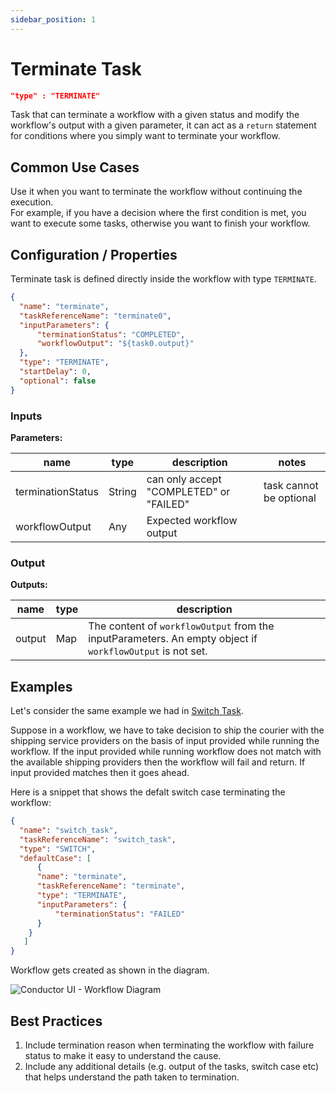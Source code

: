 ```yaml
---
sidebar_position: 1
---
```

# Terminate Task

```json
"type" : "TERMINATE"
```

Task that can terminate a workflow with a given status and modify the workflow's output with a given parameter, 
it can act as a `return` statement for conditions where you simply want to terminate your workflow. 

## Common Use Cases
Use it when you want to terminate the workflow without continuing the execution.  
For example, if you have a decision where the first condition is met, you want to execute some tasks, 
otherwise you want to finish your workflow.

## Configuration / Properties

Terminate task is defined directly inside the workflow with type
`TERMINATE`.

```json
{
  "name": "terminate",
  "taskReferenceName": "terminate0",
  "inputParameters": {
      "terminationStatus": "COMPLETED",
      "workflowOutput": "${task0.output}"
  },
  "type": "TERMINATE",
  "startDelay": 0,
  "optional": false
}
```

### Inputs

**Parameters:**

|name|type|description|notes|
|---|---|---|---|
|terminationStatus|String|can only accept "COMPLETED" or "FAILED"|task cannot be optional|
|workflowOutput|Any|Expected workflow output||

### Output

**Outputs:**

|name|type|description|
|---|---|---|
|output|Map|The content of `workflowOutput` from the inputParameters. An empty object if `workflowOutput` is not set.|

## Examples

Let's consider the same example we had in [Switch Task](/docs/reference-docs/switch-task).

Suppose in a workflow, we have to take decision to ship the courier with the shipping
service providers on the basis of input provided while running the workflow.
If the input provided while running workflow does not match with the available
shipping providers then the workflow will fail and return. If input provided 
matches then it goes ahead.

Here is a snippet that shows the defalt switch case terminating the workflow:

```json
{
  "name": "switch_task",
  "taskReferenceName": "switch_task",
  "type": "SWITCH",
  "defaultCase": [
      {
      "name": "terminate",
      "taskReferenceName": "terminate",
      "type": "TERMINATE",
      "inputParameters": {
          "terminationStatus": "FAILED"
      }      
    }
   ]
}
```

Workflow gets created as shown in the diagram.

![Conductor UI - Workflow Diagram](/img/tutorial/Terminate_Task.png)


## Best Practices
1. Include termination reason when terminating the workflow with failure status to make it easy to understand the cause.
2. Include any additional details (e.g. output of the tasks, switch case etc) that helps understand the path taken to termination.

